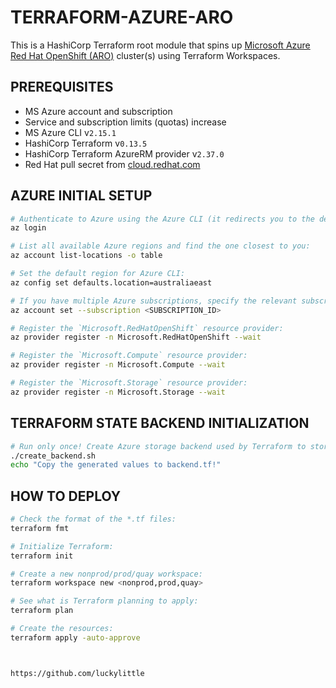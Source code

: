 # TERRAFORM-AZURE-ARO

This is a HashiCorp Terraform root module that spins up [Microsoft Azure Red Hat OpenShift (ARO)](https://www.openshift.com/products/azure-openshift) cluster(s) using Terraform Workspaces.

## PREREQUISITES

* MS Azure account and subscription
* Service and subscription limits (quotas) increase
* MS Azure CLI v`2.15.1`
* HashiCorp Terraform v`0.13.5`
* HashiCorp Terraform AzureRM provider v`2.37.0`
* Red Hat pull secret from [cloud.redhat.com](https://cloud.redhat.com)

## AZURE INITIAL SETUP

```bash
# Authenticate to Azure using the Azure CLI (it redirects you to the default browser on your machine to log in):
az login

# List all available Azure regions and find the one closest to you:
az account list-locations -o table

# Set the default region for Azure CLI:
az config set defaults.location=australiaeast

# If you have multiple Azure subscriptions, specify the relevant subscription ID:
az account set --subscription <SUBSCRIPTION_ID>

# Register the `Microsoft.RedHatOpenShift` resource provider:
az provider register -n Microsoft.RedHatOpenShift --wait

# Register the `Microsoft.Compute` resource provider:
az provider register -n Microsoft.Compute --wait

# Register the `Microsoft.Storage` resource provider:
az provider register -n Microsoft.Storage --wait
```

## TERRAFORM STATE BACKEND INITIALIZATION

```bash
# Run only once! Create Azure storage backend used by Terraform to store the state file(s):
./create_backend.sh
echo "Copy the generated values to backend.tf!"
```

## HOW TO DEPLOY

```bash
# Check the format of the *.tf files:
terraform fmt

# Initialize Terraform:
terraform init

# Create a new nonprod/prod/quay workspace:
terraform workspace new <nonprod,prod,quay>

# See what is Terraform planning to apply:
terraform plan

# Create the resources:
terraform apply -auto-approve



https://github.com/luckylittle
